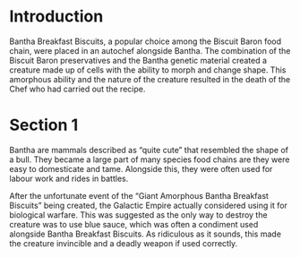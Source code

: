# Introduction

Bantha Breakfast Biscuits, a popular choice among the Biscuit Baron food chain, were placed in an autochef alongside Bantha.
The combination of the Biscuit Baron preservatives and the Bantha genetic material created a creature made up of cells with the ability to morph and change shape.
This amorphous ability and the nature of the creature resulted in the death of the Chef who had carried out the recipe.

# Section 1

Bantha are mammals described as “quite cute” that resembled the shape of a bull.
They became a large part of many species food chains are they were easy to domesticate and tame.
Alongside this, they were often used for labour work and rides in battles.

After the unfortunate event of the “Giant Amorphous Bantha Breakfast Biscuits” being created, the Galactic Empire actually considered using it for biological warfare.
This was suggested as the only way to destroy the creature was to use blue sauce, which was often a condiment used alongside Bantha Breakfast Biscuits.
As ridiculous as it sounds, this made the creature invincible and a deadly weapon if used correctly.
